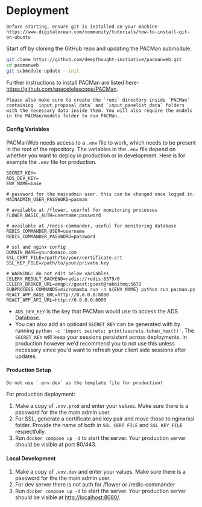 # Deployment

```{note}
Before starting, ensure git is installed on your machine-
https://www.digitalocean.com/community/tutorials/how-to-install-git-on-ubuntu 
```

Start off by cloning the GitHub repo and updating the PACMan submodule.
```bash
git clone https://github.com/deepthought-initiative/pacmanweb.git
cd pacmanweb
git submodule update --init
```
Further instructions to install PACMan are listed here- https://github.com/spacetelescope/PACMan. 

```{note}
Please also make sure to create the `runs` directory inside `PACMan` containing `input_proposal_data` and `input_panelist_data` folders with the necessary data inside them. You will also require the models in the PACMan/models folder to run PACMan.
```

#### Config Variables
PACManWeb needs access to a `.env` file to work, which needs to be present in the root of the repository. 
The variables in the `.env` file depend on whether you want to deploy in production or in development. Here is for example the `.env` file for production.

```env
SECRET_KEY=
ADS_DEV_KEY=
ENV_NAME=base

# password for the mainadmin user. this can be changed once logged in.
MAINADMIN_USER_PASSWORD=pacman

# available at /flower, userful for monitoring processes
FLOWER_BASIC_AUTH=username:password

# available at /redis-commander, useful for monitoring database
REDIS_COMMANDER_USER=username
REDIS_COMMANDER_PASSWORD=password

# ssl and nginx config
DOMAIN_NAME=yourdomain.com
SSL_CERT_FILE=/path/to/your/certificate.crt
SSL_KEY_FILE=/path/to/your/private.key

# WARNING: do not edit below variables
CELERY_RESULT_BACKEND=redis://redis:6379/0
CELERY_BROKER_URL=amqp://guest:guest@rabbitmq:5672
SUBPROCESS_COMMANDS=micromamba run -n ${ENV_NAME} python run_pacman.py
REACT_APP_BASE_URL=http://0.0.0.0:8080
REACT_APP_API_URL=http://0.0.0.0:8000

``` 
- `ADS_DEV_KEY` is the key that PACMan would use to access the ADS Database. 
- You can also add an optioanl `SECRET_KEY` can be generated with by running `python -c 'import secrets; print(secrets.token_hex())'`. The `SECRET_KEY` will keep your sessions persistent across deployments. In production however we'd recommend you to not use this unless necessary since you'd want to refresh your client side sessions after updates.


#### Production Setup
```{WARNING}
Do not use `.env.dev` as the template file for production!
```
For production deployment:
1. Make a copy of `.env.prod` and enter your values. Make sure there is a password for the the main admin user.
2. For SSL, generate a certificate and key pair and move those to nginx/ssl folder. Provide the name of both in `SSL_CERT_FILE` and `SSL_KEY_FILE` respectfully.
3. Run `docker compose up -d` to start the server. Your production server should be visible at port 80/443. 

#### Local Development
1. Make a copy of `.env.dev` and enter your values. Make sure there is a password for the the main admin user.
2. For dev server there is not auth for /flower or /redis-commander
3. Run `docker compose up -d` to start the server. Your production server should be visible at [http://localhost:8080/](http://localhost:8080/). 
